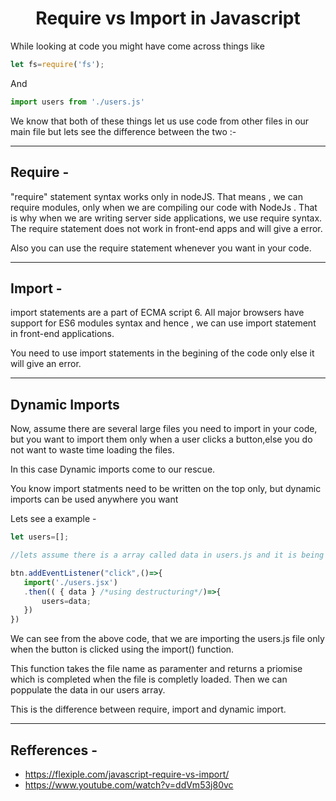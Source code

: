<h1 align="center">Require vs Import in Javascript</h1>

While looking at code you might have come across things like

```javascript
let fs=require('fs');
```

And

```javascript
import users from './users.js'
```

We know that both of these things let us use code from other files in our main file but lets see the difference between the two :-

---
## Require -

"require" statement syntax works only in nodeJS. That means , we can require modules, only when we are compiling our code with NodeJs . That is why when we are writing server side applications, we use require syntax. The require statement does not work in front-end apps and will give a error.

Also you can use the require statement whenever you want in your code.

---
## Import -

import statements are a part of ECMA script 6. All major browsers have support for ES6 modules syntax and hence , we can use import statement in front-end applications.

You need to use import statements in the begining of the code only else it will give an error.

---
## Dynamic Imports

Now, assume there are several large files you need to import in your code, but you want to import them only when a user clicks a button,else you do not want to waste time loading the files.

In this case Dynamic imports come to our rescue.

You know import statments need to be written on the top only, but dynamic imports can be used anywhere you want 

Lets see a example -

```javascript
let users=[];

//lets assume there is a array called data in users.js and it is being exported from there.

btn.addEventListener("click",()=>{
   import('./users.jsx')
   .then(( { data } /*using destructuring*/)=>{
       users=data;
   })
})
```

We can see from the above code, that we are importing the users.js file only when the button is clicked using the import() function.

This function takes the file name as paramenter and returns a priomise which is completed when the file is completly loaded.
Then we can poppulate the data in our users array.

This is the difference between require, import and dynamic import.

---
## Refferences -

* https://flexiple.com/javascript-require-vs-import/
* https://www.youtube.com/watch?v=ddVm53j80vc